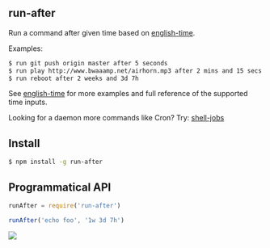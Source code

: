 ## run-after

Run a command after given time based on [english-time](http://github.com/azer/english-time).

Examples:

```bash
$ run git push origin master after 5 seconds
$ run play http://www.bwaaamp.net/airhorn.mp3 after 2 mins and 15 secs
$ run reboot after 2 weeks and 3d 7h
```

See [english-time](http://github.com/azer/english-time) for more examples and full reference of the supported time inputs.

Looking for a daemon more commands like Cron? Try: [shell-jobs](http://github.com/azer/shell-jobs)

## Install

```bash
$ npm install -g run-after
```

## Programmatical API

```js
runAfter = require('run-after')

runAfter('echo foo', '1w 3d 7h')
```

![](https://dl.dropboxusercontent.com/s/mdwr7wbgk9mqbjg/npmel_28.jpg)
